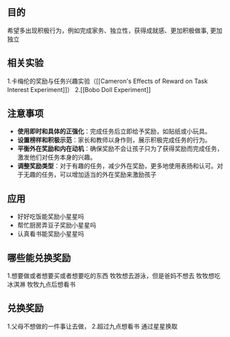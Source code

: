 
## 目的

希望多出现积极行为，例如完成家务、独立性，获得成就感、更加积极做事,
更加独立

## 相关实验
1.卡梅伦的奖励与任务兴趣实验（[[Cameron's Effects of Reward on Task Interest Experiment]]）
2.[[Bobo Doll Experiment]]

## 注意事项
- **使用即时和具体的正强化**：完成任务后立即给予奖励，如贴纸或小玩具。
- **设置榜样和积极示范**：家长和教师以身作则，展示积极完成任务的行为。
- **平衡外在奖励和内在动机**：确保奖励不会让孩子只为了获得奖励而完成任务，激发他们对任务本身的兴趣。
- **调整奖励类型**：对于有趣的任务，减少外在奖励，更多地使用表扬和认可。对于无趣的任务，可以增加适当的外在奖励来激励孩子

## 应用

- 好好吃饭能奖励小星星吗
- 帮忙厨房弄豆子奖励小星星吗
- 认真看书能奖励小星星吗 

## 哪些能兑换奖励

1.想要做或者想要买或者想要吃的东西
牧牧想去游泳，但是爸妈不想去
牧牧想吃冰淇淋
牧牧九点后想看书

## 兑换奖励

1.父母不想做的一件事让去做， 
2.超过九点想看书 通过星星换取